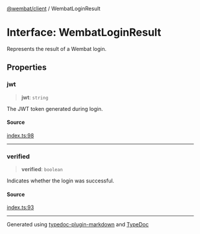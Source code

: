 [@wembat/client](../exports.md) / WembatLoginResult

# Interface: WembatLoginResult

Represents the result of a Wembat login.

## Properties

### jwt

> **jwt**: `string`

The JWT token generated during login.

#### Source

[index.ts:98](https://github.com/lmarschall/wembat/blob/3814d8f/src/index.ts#L98)

***

### verified

> **verified**: `boolean`

Indicates whether the login was successful.

#### Source

[index.ts:93](https://github.com/lmarschall/wembat/blob/3814d8f/src/index.ts#L93)

***

Generated using [typedoc-plugin-markdown](https://www.npmjs.com/package/typedoc-plugin-markdown) and [TypeDoc](https://typedoc.org/)
